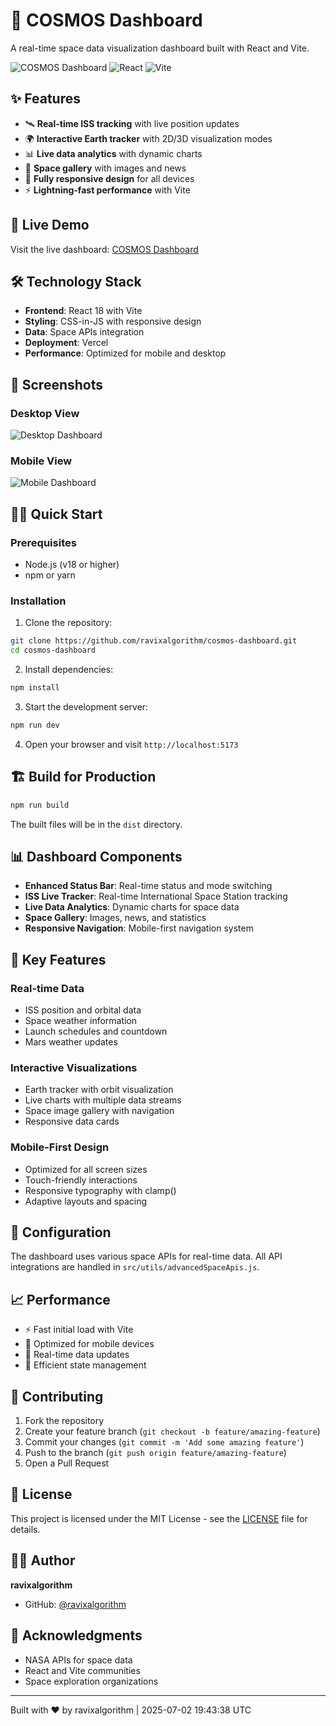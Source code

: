 # 🌌 COSMOS Dashboard

A real-time space data visualization dashboard built with React and Vite.

![COSMOS Dashboard](https://img.shields.io/badge/Status-Live-brightgreen)
![React](https://img.shields.io/badge/React-18.2.0-blue)
![Vite](https://img.shields.io/badge/Vite-5.0.8-purple)

## ✨ Features

- 🛰️ **Real-time ISS tracking** with live position updates
- 🌍 **Interactive Earth tracker** with 2D/3D visualization modes
- 📊 **Live data analytics** with dynamic charts
- 🌌 **Space gallery** with images and news
- 📱 **Fully responsive design** for all devices
- ⚡ **Lightning-fast performance** with Vite

## 🚀 Live Demo

Visit the live dashboard: [COSMOS Dashboard](https://your-app-name.vercel.app)

## 🛠️ Technology Stack

- **Frontend**: React 18 with Vite
- **Styling**: CSS-in-JS with responsive design
- **Data**: Space APIs integration
- **Deployment**: Vercel
- **Performance**: Optimized for mobile and desktop

## 📱 Screenshots

### Desktop View
![Desktop Dashboard](https://via.placeholder.com/800x600/0f172a/white?text=Desktop+View)

### Mobile View
![Mobile Dashboard](https://via.placeholder.com/400x800/0f172a/white?text=Mobile+View)

## 🏃‍♂️ Quick Start

### Prerequisites
- Node.js (v18 or higher)
- npm or yarn

### Installation

1. Clone the repository:
```bash
git clone https://github.com/ravixalgorithm/cosmos-dashboard.git
cd cosmos-dashboard
```

2. Install dependencies:
```bash
npm install
```

3. Start the development server:
```bash
npm run dev
```

4. Open your browser and visit `http://localhost:5173`

## 🏗️ Build for Production

```bash
npm run build
```

The built files will be in the `dist` directory.

## 📊 Dashboard Components

- **Enhanced Status Bar**: Real-time status and mode switching
- **ISS Live Tracker**: Real-time International Space Station tracking
- **Live Data Analytics**: Dynamic charts for space data
- **Space Gallery**: Images, news, and statistics
- **Responsive Navigation**: Mobile-first navigation system

## 🌟 Key Features

### Real-time Data
- ISS position and orbital data
- Space weather information
- Launch schedules and countdown
- Mars weather updates

### Interactive Visualizations
- Earth tracker with orbit visualization
- Live charts with multiple data streams
- Space image gallery with navigation
- Responsive data cards

### Mobile-First Design
- Optimized for all screen sizes
- Touch-friendly interactions
- Responsive typography with clamp()
- Adaptive layouts and spacing

## 🔧 Configuration

The dashboard uses various space APIs for real-time data. All API integrations are handled in `src/utils/advancedSpaceApis.js`.

## 📈 Performance

- ⚡ Fast initial load with Vite
- 📱 Optimized for mobile devices
- 🔄 Real-time data updates
- 💾 Efficient state management

## 🤝 Contributing

1. Fork the repository
2. Create your feature branch (`git checkout -b feature/amazing-feature`)
3. Commit your changes (`git commit -m 'Add some amazing feature'`)
4. Push to the branch (`git push origin feature/amazing-feature`)
5. Open a Pull Request

## 📝 License

This project is licensed under the MIT License - see the [LICENSE](LICENSE) file for details.

## 👨‍💻 Author

**ravixalgorithm**
- GitHub: [@ravixalgorithm](https://github.com/ravixalgorithm)

## 🙏 Acknowledgments

- NASA APIs for space data
- React and Vite communities
- Space exploration organizations

---

Built with ❤️ by ravixalgorithm | 2025-07-02 19:43:38 UTC
